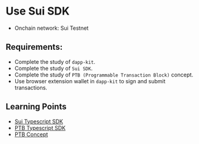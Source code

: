 # Use Sui SDK

- Onchain network: Sui Testnet

## Requirements:
- Complete the study of `dapp-kit`.
- Complete the study of `Sui SDK`.
- Complete the study of `PTB (Programmable Transaction Block)` concept.
- Use browser extension wallet in `dapp-kit` to sign and submit transactions.

## Learning Points
- [Sui Typescript SDK](https://sdk.mystenlabs.com/typescript)
- [PTB Typescript SDK](https://sdk.mystenlabs.com/typescript/transaction-building/basics)
- [PTB Concept](https://docs.sui.io/concepts/transactions/prog-txn-blocks)
